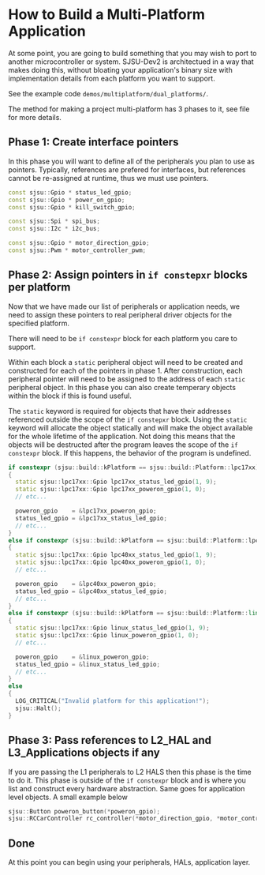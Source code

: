 # How to Build a Multi-Platform Application

At some point, you are going to build something that you may wish to port to
another microcontroller or system. SJSU-Dev2 is architectued in a way that
makes doing this, without bloating your application's binary size with
implementation details from each platform you want to support.

See the example code `demos/multiplatform/dual_platforms/`.

The method for making a project multi-platform has 3 phases to it, see file for
more details.

## Phase 1: Create interface pointers
In this phase you will want to define all of the peripherals you plan to use as
pointers. Typically, references are prefered for interfaces, but references
cannot be re-assigned at runtime, thus we must use pointers.

``` C++
const sjsu::Gpio * status_led_gpio;
const sjsu::Gpio * power_on_gpio;
const sjsu::Gpio * kill_switch_gpio;

const sjsu::Spi * spi_bus;
const sjsu::I2c * i2c_bus;

const sjsu::Gpio * motor_direction_gpio;
const sjsu::Pwm * motor_controller_pwm;
```

## Phase 2: Assign pointers in `if constepxr` blocks per platform
Now that we have made our list of peripherals or application needs, we need to
assign these pointers to real peripheral driver objects for the specified
platform.

There will need to be `if constexpr` block for each platform you care to
support.

Within each block a `static` peripheral object will need to be created and
constructed for each of the pointers in phase 1. After construction, each
peripheral pointer will need to be assigned to the address of each `static`
peripheral object. In this phase you can also create temperary objects within
the block if this is found useful.

The `static` keyword is required for objects that have their addresses
referenced outside the scope of the `if constepxr` block. Using the `static`
keyword will allocate the object statically and will make the object available
for the whole lifetime of the application. Not doing this means that the objects
will be destructed after the program leaves the scope of the `if constexpr`
block. If this happens, the behavior of the program is undefined.

``` C++
if constexpr (sjsu::build::kPlatform == sjsu::build::Platform::lpc17xx)
{
  static sjsu::lpc17xx::Gpio lpc17xx_status_led_gpio(1, 9);
  static sjsu::lpc17xx::Gpio lpc17xx_poweron_gpio(1, 0);
  // etc...

  poweron_gpio    = &lpc17xx_poweron_gpio;
  status_led_gpio = &lpc17xx_status_led_gpio;
  // etc...
}
else if constexpr (sjsu::build::kPlatform == sjsu::build::Platform::lpc40xx)
{
  static sjsu::lpc17xx::Gpio lpc40xx_status_led_gpio(1, 9);
  static sjsu::lpc17xx::Gpio lpc40xx_poweron_gpio(1, 0);
  // etc...

  poweron_gpio    = &lpc40xx_poweron_gpio;
  status_led_gpio = &lpc40xx_status_led_gpio;
  // etc...
}
else if constexpr (sjsu::build::kPlatform == sjsu::build::Platform::linux)
{
  static sjsu::lpc17xx::Gpio linux_status_led_gpio(1, 9);
  static sjsu::lpc17xx::Gpio linux_poweron_gpio(1, 0);
  // etc...

  poweron_gpio    = &linux_poweron_gpio;
  status_led_gpio = &linux_status_led_gpio;
  // etc...
}
else
{
  LOG_CRITICAL("Invalid platform for this application!");
  sjsu::Halt();
}
```

## Phase 3: Pass references to L2_HAL and L3_Applications objects if any
If you are passing the L1 peripherals to L2 HALS then this phase is the time to
do it. This phase is outside of the `if constexpr` block and is where you list
and construct every hardware abstraction. Same goes for application level
objects. A small example below

``` C++
sjsu::Button poweron_button(*poweron_gpio);
sjsu::RCCarController rc_controller(*motor_direction_gpio, *motor_controller_pwm, /* etc ... */);
```

## Done
At this point you can begin using your peripherals, HALs, application layer.
